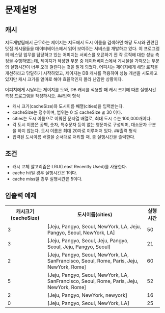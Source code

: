 # 문제설명
## 캐시
지도개발팀에서 근무하는 제이지는 지도에서 도시 이름을 검색하면 해당 도시와 관련된 맛집 게시물들을 데이터베이스에서 읽어 보여주는 서비스를 개발하고 있다.
이 프로그램의 테스팅 업무를 담당하고 있는 어피치는 서비스를 오픈하기 전 각 로직에 대한 성능 측정을 수행하였는데, 제이지가 작성한 부분 중 데이터베이스에서 게시물을 가져오는 부분의 실행시간이 너무 오래 걸린다는 것을 알게 되었다.
어피치는 제이지에게 해당 로직을 개선하라고 닦달하기 시작하였고, 제이지는 DB 캐시를 적용하여 성능 개선을 시도하고 있지만 캐시 크기를 얼마로 해야 효율적인지 몰라 난감한 상황이다.

어피치에게 시달리는 제이지를 도와, DB 캐시를 적용할 때 캐시 크기에 따른 실행시간 측정 프로그램을 작성하시오.
##입력 형식
* 캐시 크기(cacheSize)와 도시이름 배열(cities)을 입력받는다.
* cacheSize는 정수이며, 범위는 0 ≦ cacheSize ≦ 30 이다.
* cities는 도시 이름으로 이뤄진 문자열 배열로, 최대 도시 수는 100,000개이다.
* 각 도시 이름은 공백, 숫자, 특수문자 등이 없는 영문자로 구성되며, 대소문자 구분을 하지 않는다. 도시 이름은 최대 20자로 이루어져 있다.
##출력 형식
* 입력된 도시이름 배열을 순서대로 처리할 때, 총 실행시간을 출력한다.
## 조건
* 캐시 교체 알고리즘은 LRU(Least Recently Used)를 사용한다.
* cache hit일 경우 실행시간은 1이다.
* cache miss일 경우 실행시간은 5이다.
## 입출력 예제
<table>
<th>캐시크기(cacheSize)</th><th>도시이름(cities)</th><th>실행시간</th>
<tr><td>3</td><td>[Jeju, Pangyo, Seoul, NewYork, LA, Jeju, Pangyo, Seoul, NewYork, LA]</td><td>50</td></tr>
<tr><td>3</td><td>[Jeju, Pangyo, Seoul, Jeju, Pangyo, Seoul, Jeju, Pangyo, Seoul]</td><td>21</td></tr>
<tr><td>2</td><td>[Jeju, Pangyo, Seoul, NewYork, LA, SanFrancisco, Seoul, Rome, Paris, Jeju, NewYork, Rome]</td><td>60</td></tr>
<tr><td>5</td><td>[Jeju, Pangyo, Seoul, NewYork, LA, SanFrancisco, Seoul, Rome, Paris, Jeju, NewYork, Rome]</td><td>52</td></tr>
<tr><td>2</td><td>[Jeju, Pangyo, NewYork, newyork]</td><td>16</td></tr>
<tr><td>0</td><td>[Jeju, Pangyo, Seoul, NewYork, LA]</td><td>25</td></tr>
</table>
